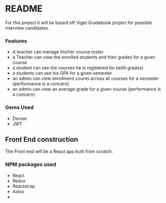 # README

For this project it will be based off Viget Gradebook project for possible interview candidates.

### Features

- A teacher can manage his/her course roster
- a Teacher can view the enrolled students and their grades for a given course
- a student can see the courses he is registered for (with grades)
- a students can see his GPA for a given semester
- an admin can view enrollment counts across all courses for a semester (performance is a concern)
- an admin can view an average grade for a given course (performance is a concern)

### Gems Used

- Devise
- JWT

## Front End construction

The Front end will be a React app built from scratch.

### NPM packages used

- React
- Redux
- Reactstrap
- Axios
- 